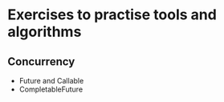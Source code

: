 # Exercises to practise tools and algorithms

## Concurrency
* Future and Callable
* CompletableFuture
